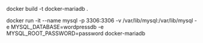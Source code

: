 docker build -t docker-mariadb .

docker run -it --name mysql -p 3306:3306 -v /var/lib/mysql:/var/lib/mysql -e MYSQL_DATABASE=wordpressdb  -e MYSQL_ROOT_PASSWORD=password docker-mariadb


